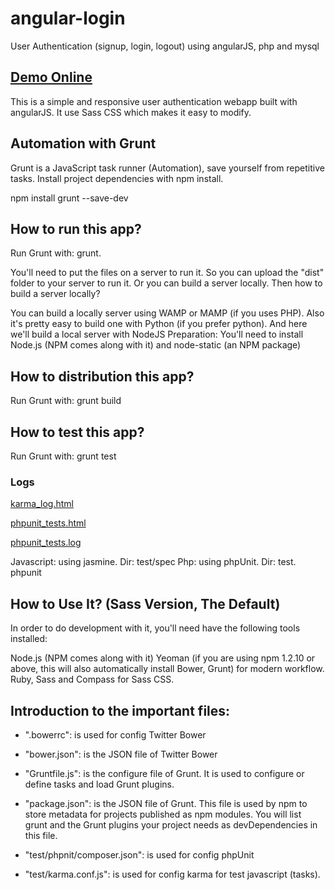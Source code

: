 # angular-login
User Authentication (signup, login, logout) using angularJS, php and mysql

## [Demo Online](http://dev.fetmobile.net/angular-login/#/)

This is a simple and responsive user authentication webapp built with angularJS. It use Sass CSS which makes it easy to modify.

## Automation with Grunt
Grunt is a JavaScript task runner (Automation), save yourself from repetitive tasks.
Install project dependencies with npm install.

npm install grunt --save-dev

## How to run this app?
Run Grunt with: grunt.

You'll need to put the files on a server to run it.
So you can upload the "dist" folder to your server to run it. Or you can build a server locally.
Then how to build a server locally?

You can build a locally server using WAMP or MAMP (if you uses PHP). Also it's pretty easy to build one with Python (if you prefer python). And here we'll build a local server with NodeJS
Preparation: You'll need to install Node.js (NPM comes along with it) and node-static (an NPM package)

## How to distribution this app?
Run Grunt with: grunt build

## How to test this app?
Run Grunt with: grunt test

### Logs 
[karma_log.html](http://dev.fetmobile.net/angular-login/tests/karma_log.html)

[phpunit_tests.html](http://dev.fetmobile.net/angular-login/tests/phpunit_tests.html)

[phpunit_tests.log](http://dev.fetmobile.net/angular-login/tests/phpunit_tests.log)


Javascript: using jasmine. Dir: test/spec
Php: using phpUnit. Dir: test. phpunit

## How to Use It? (Sass Version, The Default)
In order to do development with it, you'll need have the following tools installed:

Node.js (NPM comes along with it)
Yeoman (if you are using npm 1.2.10 or above, this will also automatically install Bower, Grunt) for modern workflow.
Ruby, Sass and Compass for Sass CSS.

## Introduction to the important files:

- ".bowerrc": is used for config Twitter Bower

- "bower.json": is the JSON file of Twitter Bower

- "Gruntfile.js": is the configure file of Grunt. It is used to configure or define tasks and load Grunt plugins.

- "package.json": is the JSON file of Grunt. This file is used by npm to store metadata for projects published as npm modules. 
You will list grunt and the Grunt plugins your project needs as devDependencies in this file.

- "test/phpnit/composer.json": is used for config phpUnit

- "test/karma.conf.js": is used for config karma for test javascript (tasks).





